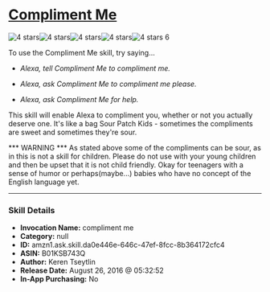 # [Compliment Me](http://alexa.amazon.com/#skills/amzn1.ask.skill.da0e446e-646c-47ef-8fcc-8b364172cfc4)
![4 stars](../../images/ic_star_black_18dp_1x.png)![4 stars](../../images/ic_star_black_18dp_1x.png)![4 stars](../../images/ic_star_black_18dp_1x.png)![4 stars](../../images/ic_star_black_18dp_1x.png)![4 stars](../../images/ic_star_border_black_18dp_1x.png) 6

To use the Compliment Me skill, try saying...

* *Alexa, tell Compliment Me to compliment me.*

* *Alexa, ask Compliment Me to compliment me please.*

* *Alexa, ask Compliment Me for help.*

This skill will enable Alexa to compliment you, whether or not you actually deserve one. It's like a bag Sour Patch Kids - sometimes the compliments are sweet and sometimes they're sour.

*** WARNING ***
As stated above some of the compliments can be sour, as in this is not a skill for children. Please do not use with your young children and then be upset that it is not child friendly. Okay for teenagers with a sense of humor or perhaps(maybe...) babies who have no concept of the English language yet.

***

### Skill Details

* **Invocation Name:** compliment me
* **Category:** null
* **ID:** amzn1.ask.skill.da0e446e-646c-47ef-8fcc-8b364172cfc4
* **ASIN:** B01KSB743Q
* **Author:** Keren Tseytlin
* **Release Date:** August 26, 2016 @ 05:32:52
* **In-App Purchasing:** No
